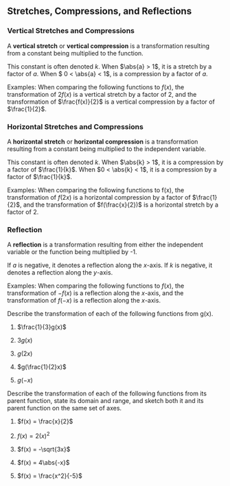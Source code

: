Stretches, Compressions, and Reflections
-------

### Vertical Stretches and Compressions

A **vertical stretch** or **vertical compression** is a transformation resulting from a constant being multiplied to the function.

This constant is often denoted $k$. When $\abs{a} > 1$, it is a stretch by a factor of $a$. When $ 0 < \abs{a} < 1$, is a compression by a factor of $a$.
 
Examples: When comparing the following functions to $f(x)$, the transformation of $2f(x)$ is a vertical stretch by a factor of 2, and the transformation of $\frac{f(x)}{2}$ is a vertical compression by a factor of $\frac{1}{2}$.
 
 
### Horizontal Stretches and Compressions

A **horizontal stretch** or **horizontal compression** is a transformation resulting from a constant being multiplied to the independent variable.

This constant is often denoted $k$. When $\abs{k} > 1$, it is a compression by a factor of $\frac{1}{k}$. When $0 < \abs{k} < 1$, it is a compression by a factor of $\frac{1}{k}$.
 
Examples: When comparing the following functions to f(x), the transformation of $f(2x)$ is a horizontal compression by a factor of $\frac{1}{2}$, and the transformation of $f(\frac{x}{2})$ is a horizontal stretch by a factor of $2$.


### Reflection

A **reflection** is a transformation resulting from either the independent variable or the function being multiplied by -1.

If $a$ is negative, it denotes a reflection along the $x$-axis. If $k$ is negative, it denotes a reflection along the $y$-axis.

Examples: When comparing the following functions to $f(x)$, the transformation of $-f(x)$ is a reflection along the $x$-axis, and the transformation of $f(-x)$ is a reflection along the $x$-axis.


Describe the transformation of each of the following functions from g(x).

1. $\frac{1}{3}g(x)$

2. $3g(x)$

3. $g(2x)$

4. $g(\frac{1}{2}x)$

3. $g(-x)$


Describe the transformation of each of the following functions from its parent function, state its domain and range, and sketch both it and its parent function on the same set of axes.

1. $f(x) = \frac{x}{2}$

2. $f(x) = 2(x)^2$

3. $f(x) = -\sqrt{3x}$

4. $f(x) = 4\abs{-x}$

5. $f(x) = \frac{x^2}{-5}$